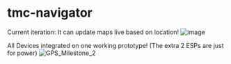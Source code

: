 # tmc-navigator

Current iteration:
It can update maps live based on location!
![image](https://github.com/user-attachments/assets/4ff57028-09d2-4c08-9b91-47a6af2ece51)

All Devices integrated on one working prototype! (The extra 2 ESPs are just for power)
![GPS_Milestone_2](https://github.com/user-attachments/assets/99b7f518-3e97-4586-b302-e0cca133726f)
